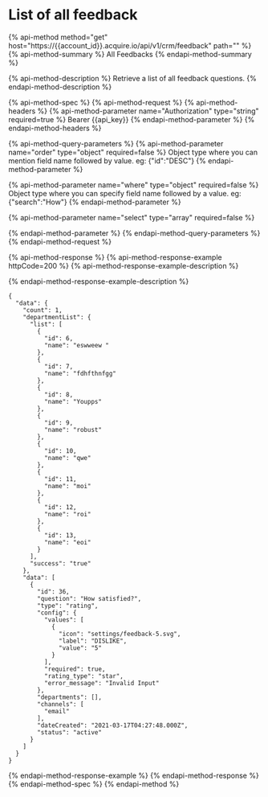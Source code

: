 # List of all feedback

{% api-method method="get" host="https://{{account\_id}}.acquire.io/api/v1/crm/feedback" path="" %}
{% api-method-summary %}
All Feedbacks
{% endapi-method-summary %}

{% api-method-description %}
Retrieve a list of all feedback questions. 
{% endapi-method-description %}

{% api-method-spec %}
{% api-method-request %}
{% api-method-headers %}
{% api-method-parameter name="Authorization" type="string" required=true %}
Bearer {{api\_key}}
{% endapi-method-parameter %}
{% endapi-method-headers %}

{% api-method-query-parameters %}
{% api-method-parameter name="order" type="object" required=false %}
Object type where you can mention field name followed by value. eg: {"id":"DESC"}
{% endapi-method-parameter %}

{% api-method-parameter name="where" type="object" required=false %}
Object type where you can specify field name followed by a value. eg: {"search":"How"}
{% endapi-method-parameter %}

{% api-method-parameter name="select" type="array" required=false %}

{% endapi-method-parameter %}
{% endapi-method-query-parameters %}
{% endapi-method-request %}

{% api-method-response %}
{% api-method-response-example httpCode=200 %}
{% api-method-response-example-description %}

{% endapi-method-response-example-description %}

```
{
  "data": {
    "count": 1,
    "departmentList": {
      "list": [
        {
          "id": 6,
          "name": "eswweew "
        },
        {
          "id": 7,
          "name": "fdhfthnfgg"
        },
        {
          "id": 8,
          "name": "Youpps"
        },
        {
          "id": 9,
          "name": "robust"
        },
        {
          "id": 10,
          "name": "qwe"
        },
        {
          "id": 11,
          "name": "moi"
        },
        {
          "id": 12,
          "name": "roi"
        },
        {
          "id": 13,
          "name": "eoi"
        }
      ],
      "success": "true"
    },
    "data": [
      {
        "id": 36,
        "question": "How satisfied?",
        "type": "rating",
        "config": {
          "values": [
            {
              "icon": "settings/feedback-5.svg",
              "label": "DISLIKE",
              "value": "5"
            }
          ],
          "required": true,
          "rating_type": "star",
          "error_message": "Invalid Input"
        },
        "departments": [],
        "channels": [
          "email"
        ],
        "dateCreated": "2021-03-17T04:27:48.000Z",
        "status": "active"
      }
    ]
  }
}
```
{% endapi-method-response-example %}
{% endapi-method-response %}
{% endapi-method-spec %}
{% endapi-method %}



